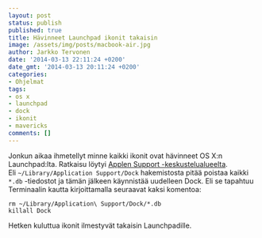 ```yaml
---
layout: post
status: publish
published: true
title: Hävinneet Launchpad ikonit takaisin
image: /assets/img/posts/macbook-air.jpg
author: Jarkko Tervonen
date: '2014-03-13 22:11:24 +0200'
date_gmt: '2014-03-13 20:11:24 +0200'
categories:
- Ohjelmat
tags:
- os x
- launchpad
- dock
- ikonit
- mavericks
comments: []
---
```

Jonkun aikaa ihmetellyt minne kaikki ikonit ovat hävinneet OS X:n Launchpad:lta. Ratkaisu löytyi [Applen Support -keskustelualueelta](https://discussions.apple.com/thread/5476991). Eli ``~/Library/Application Support/Dock`` hakemistosta pitää poistaa kaikki `*.db` -tiedostot ja tämän jälkeen käynnistää uudelleen Dock. Eli se tapahtuu Terminaalin kautta kirjoittamalla seuraavat kaksi komentoa:

```
rm ~/Library/Application\ Support/Dock/*.db
killall Dock
```

Hetken kuluttua ikonit ilmestyvät takaisin Launchpadille.
